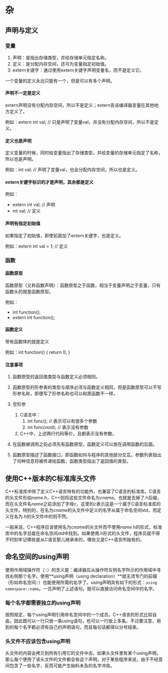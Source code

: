 # 杂



## 声明与定义

### 变量
1. 声明：是指出存储类型，并给存储单元指定名称。
2. 定义：是分配内存空间，还可为变量指定初始值。
3. extern关键字：通过使用extern关键字声明变量名，而不是定义它。

一个变量的定义永远只能有一个，但是可以有多个声明。

#### 声明不一定是定义
extern声明没有分配内存空间，所以不是定义；extern告诉编译器变量在其他地方定义了。

例如：extern int val; // 只是声明了变量val，并没有分配内存空间，所以不是定义。

#### 定义也是声明
定义变量的时候，同时给变量指出了存储类型，并给变量的存储单元指定了名称，所以也是声明。

例如：int val; // 声明了变量val，也会分配内存空间，所以也是定义。

#### extern关键字标识的才是声明，其余都是定义
例如：
* extern int val; // 声明
* int val; // 定义

#### 声明有指定初始值
如果指定了初始值，即使前面加了extern关键字，也是定义。

例如：extern int val = 1; // 定义

### 函数

#### 函数原型
函数原型（又称函数声明）：函数原型之于函数，相当于变量声明之于变量，只有函数头的就是函数原型。

例如：
* int function();
* extern int function();

#### 函数定义
带有函数体的就是定义

例如：int function() { return 0; }

#### 注意事项
1. 函数原型的返回值类型与函数定义必须相同。
2. 函数原型的形参表的类型与顺序必须与函数定义相同，但是函数原型可以不写形参名称，即便写了形参名称也可以和原函数不一样。
3. 空形参
   1. C语言中：
      1. int func(); // 表示可以有很多个参数
      2. int func(void); // 表示没有参数
   2. C++中，上述两行代码等价，且都表示没有参数。

4. 在函数被调用之前必须先有函数原型，函数定义可以放在调用函数的后面。
5. 函数原型描述了函数接口，即函数如何与程序的其他部分交互。参数列表指出了何种信息将被传递给函数，函数类型指出了返回值的类型。



## 使用C++版本的C标准库头文件
C++标准库中除了定义C++语言特有的功能外，也兼容了C语言的标准库。C语言的头文件形如*name*.h，C++则将这些文件命名为*cname*。也就是去掉了.h后缀，而在头文件名*name*之前添加了字母c，这里的c表示这是一个属于C语言标准库的头文件。特别的，在名为*cname*的头文件中定义的名字从属于命名空间std，而定义在名为.h的头文件中的则不然。

一般来说，C++程序应该使用名为*cname*的头文件而不使用*name*.h的形式，标准库中的名字总能在命名空间std中找到。如果使用.h形式的头文件，程序员就不得不时刻牢记哪些是从C语言那儿继承来的，哪些又是C++语言所独有的。　



## 命名空间的using声明
使用作用域操作符（::）的含义是：编译器应从操作符左侧名字所示的作用域中寻找右侧那个名字。使用**using声明（using declaration）**就无须专门的前缀（形如命名空间::）也能使用所需的名字了。using声明具有如下的形式：`using namespace::name`。一旦声明了上述语句，就可以直接访问命名空间中的名字。

### 每个名字都需要独立的using声明
按照规定，每个using声明引用命名空间中的一个成员。C++语言的形式比较自由，因此既可以一行只放一条using语句，也可以一行放上多条。不过要注意，用到的每个名字都必须有自己的声明语句，而且每句话都得以分号结束。

### 头文件不应该包含using声明
头文件的内容会拷贝到所有引用它的文件中去，如果头文件里有某个using声明，那么每个使用了该头文件的文件都会有这个声明。对于某些程序来说，由于不经意间包含了一些名字，反而可能产生始料未及的名字冲突。